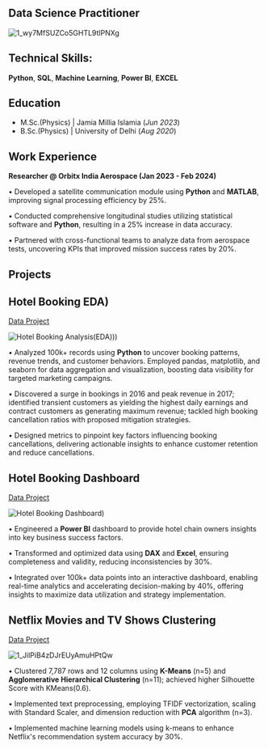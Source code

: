 ## Data Science Practitioner
![1_wy7MfSUZCo5GHTL9tlPNXg](https://github.com/user-attachments/assets/bd130354-b21b-4df8-9afd-33bdb04fdae3)


## Technical Skills: 
**Python**, **SQL**, **Machine Learning**, **Power BI**, **EXCEL** 
## Education						       		
- M.Sc.(Physics) | Jamia Millia Islamia (_Jun 2023_)	 			        		
- B.Sc.(Physics) | University of Delhi (_Aug 2020_)

## Work Experience
**Researcher @ Orbitx India Aerospace (Jan 2023 - Feb 2024)**

• Developed a satellite communication module using **Python** and **MATLAB**, improving signal processing efficiency by 25%.

• Conducted comprehensive longitudinal studies utilizing statistical software and **Python**, resulting in a 25% increase in data accuracy.

• Partnered with cross-functional teams to analyze data from aerospace tests, uncovering KPIs that improved mission success rates by 20%.

## Projects
## Hotel Booking EDA)

[Data Project](https://github.com/AbhishekTyagi21/EDA-on-Hotel-Booking-Analysis--using-Python)

![Hotel Booking Analysis(EDA)](https://github.com/user-attachments/assets/6fc4967c-6757-4a53-84ac-49b10f82542f)))

• Analyzed 100k+ records using **Python** to uncover booking patterns, revenue trends, and customer behaviors. Employed pandas, matplotlib, and seaborn for data aggregation and visualization, boosting data visibility for targeted marketing campaigns.

• Discovered a surge in bookings in 2016 and peak revenue in 2017; identified transient customers as yielding the highest daily earnings and contract customers as generating maximum revenue; tackled high booking cancellation ratios with proposed mitigation strategies.

• Designed metrics to pinpoint key factors influencing booking cancellations, delivering actionable insights to enhance customer retention and reduce cancellations.

## Hotel Booking Dashboard

[Data Project](https://app.powerbi.com/view?r=eyJrIjoiYzE0NjBlNDQtOWJiOS00Yjk0LTk2N2QtYTRjNTA2MDNmYzBiIiwidCI6ImE3OGQ1M2IzLTNiMGYtNDIzMy1iMGYyLTRkYjhlNGJkMWQ4MCJ9&pageName=ReportSection)

![Hotel Booking Dashboard](https://github.com/user-attachments/assets/1e9c0079-7e13-4254-860d-a7af704a5944))

• Engineered a **Power BI** dashboard to provide hotel chain owners insights into key business success factors.

• Transformed and optimized data using **DAX** and **Excel**, ensuring completeness and validity, reducing inconsistencies by 30%.

• Integrated over 100k+ data points into an interactive dashboard, enabling real-time analytics and accelerating decision-making by 40%, offering insights to maximize data utilization and strategy implementation.

## Netflix Movies and TV Shows Clustering

[Data Project](https://github.com/AbhishekTyagi21/NETFLIX-MOVIES-AND-TV-SHOWS-CLUSTERING)

![1_JilPiB4zDJrEUyAmuHPtQw](https://github.com/user-attachments/assets/d587a04a-01ce-4827-b572-0db24eaa0bd2)

• Clustered 7,787 rows and 12 columns using **K-Means** (n=5) and **Agglomerative Hierarchical Clustering** (n=11); achieved higher Silhouette Score with KMeans(0.6).

• Implemented text preprocessing, employing TFIDF vectorization, scaling with Standard Scaler, and dimension reduction with **PCA** algorithm (n=3).

• Implemented machine learning models using k-means to enhance Netflix's recommendation system accuracy by 30%.

















